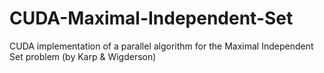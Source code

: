 # CUDA-Maximal-Independent-Set
CUDA implementation of a parallel algorithm for the Maximal Independent Set problem (by Karp &amp; Wigderson)
